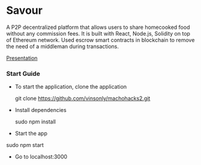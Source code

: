 # Savour

A P2P decentralized platform that allows users to share homecooked food without any commission fees. It is built with React, Node.js, Solidity on top of Ethereum network. Used escrow smart contracts in blockchain to remove the need of a middleman during transactions.

[Presentation](https://docs.google.com/presentation/d/1TzimqviEvQ3S9ioAAUQggTozc8YffqLt74V0Supxs2c/edit#slide=id.p)

### Start Guide

* To start the application, clone the application

  git clone https://github.com/vinsonly/machohacks2.git

* Install dependencies

  sudo npm install

*  Start the app

  sudo npm start

* Go to localhost:3000
